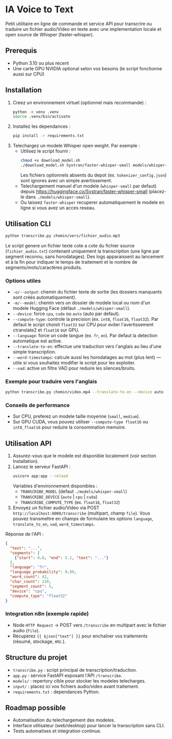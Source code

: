 # IA Voice to Text

Petit utilitaire en ligne de commande et service API pour transcrire ou traduire un fichier audio/Video en texte avec une implementation locale et open source de Whisper (faster-whisper).

## Prerequis
- Python 3.10 ou plus recent
- Une carte GPU NVIDIA optional selon vos besoins (le script fonctionne aussi sur CPU)

## Installation
1. Creez un environnement virtuel (optionnel mais recommande) :
   ```bash
   python -m venv .venv
   source .venv/bin/activate
   ```
2. Installez les dependances :
   ```bash
   pip install -r requirements.txt
   ```
3. Telechargez un modele Whisper open weight. Par exemple :
   - Utilisez le script fourni :
     ```bash
     chmod +x download_model.sh
     ./download_model.sh Systran/faster-whisper-small models/whisper-small
     ```
     Les fichiers optionnels absents du depot (ex. `tokenizer_config.json`) sont ignores avec un simple avertissement.
   - Telechargement manuel d'un modele 
     (`whisper-small` par defaut) depuis https://huggingface.co/Systran/faster-whisper-small (placez-le dans `./models/whisper-small`).
   - Ou laissez `faster-whisper` recuperer automatiquement le modele en ligne si vous avez un acces reseau.

## Utilisation CLI
```bash
python transcribe.py chemin/vers/fichier_audio.mp3
```

Le script genere un fichier texte cote a cote du fichier source (`fichier_audio.txt`) contenant uniquement la transcription (une ligne par segment reconnu, sans horodatages). Des logs apparaissent au lancement et à la fin pour indiquer le temps de traitement et le nombre de segments/mots/caractères produits.

### Options utiles
- `-o/--output`: chemin du fichier texte de sortie (les dossiers manquants sont créés automatiquement).
- `-m/--model`: chemin vers un dossier de modele local ou nom d'un modele Hugging Face (défaut `./models/whisper-small`).
- `--device`: force `cpu`, `cuda` ou `auto` (auto par defaut).
- `--compute-type`: controle la precision (ex. `int8`, `float16`, `float32`). Par defaut le script choisit `float32` sur CPU pour eviter l'avertissement ctranslate2 et `float16` sur GPU.
- `--language`: force un code langue (ex. `fr`, `en`). Par defaut la detection automatique est active.
- `--translate-to-en`: effectue une traduction vers l'anglais au lieu d'une simple transcription.
- `--word-timestamps`: calcule aussi les horodatages au mot (plus lent) — utile si vous souhaitez modifier le script pour les exploiter.
- `--vad`: active un filtre VAD pour reduire les silences/bruits.

### Exemple pour traduire vers l'anglais
```bash
python transcribe.py chemin/video.mp4 --translate-to-en --device auto
```

### Conseils de performance
- Sur CPU, preferez un modele taille moyenne (`small`, `medium`).
- Sur GPU CUDA, vous pouvez utiliser `--compute-type float16` ou `int8_float16` pour reduire la consommation memoire.

## Utilisation API
1. Assurez-vous que le modele est disponible localement (voir section Installation).
2. Lancez le serveur FastAPI :
   ```bash
   uvicorn app:app --reload
   ```
   Variables d'environnement disponibles :
   - `TRANSCRIBE_MODEL` (defaut `./models/whisper-small`)
   - `TRANSCRIBE_DEVICE` (`auto` | `cpu` | `cuda`)
   - `TRANSCRIBE_COMPUTE_TYPE` (ex. `float16`, `float32`)
3. Envoyez un fichier audio/Video via POST `http://localhost:8000/transcribe` (multipart, champ `file`).
   Vous pouvez transmettre en champs de formulaire les options `language`, `translate_to_en`, `vad`, `word_timestamps`.

Réponse de l'API :
```json
{
  "text": "...",
  "segments": [
    {"start": 0.0, "end": 5.2, "text": "..."}
  ],
  "language": "fr",
  "language_probability": 0.99,
  "word_count": 42,
  "char_count": 210,
  "segment_count": 5,
  "device": "cpu",
  "compute_type": "float32"
}
```

### Integration n8n (exemple rapide)
- Node `HTTP Request` -> POST vers `/transcribe` en multipart avec le fichier audio (`file`).
- Récupérez `{{ $json["text"] }}` pour enchaîner vos traitements (résumé, stockage, etc.).

## Structure du projet
- `transcribe.py` : script principal de transcription/traduction.
- `app.py` : service FastAPI exposant l'API `/transcribe`.
- `models/` : repertory cible pour stocker les modeles telecharges.
- `input/` : placez ici vos fichiers audio/video avant traitement.
- `requirements.txt` : dependances Python.

## Roadmap possible
- Automatisation du telechargement des modeles.
- Interface utilisateur (web/desktop) pour lancer la transcription sans CLI.
- Tests automatises et integration continue.
